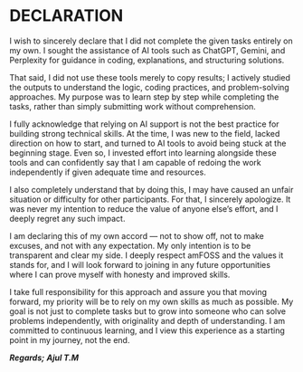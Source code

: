 
#  DECLARATION 



I wish to sincerely declare that I did not complete the given tasks entirely on my own. I sought the assistance of AI tools such as ChatGPT, Gemini, and Perplexity for guidance in coding, explanations, and structuring solutions.

That said, I did not use these tools merely to copy results; I actively studied the outputs to understand the logic, coding practices, and problem-solving approaches. My purpose was to learn step by step while completing the tasks, rather than simply submitting work without comprehension.

I fully acknowledge that relying on AI support is not the best practice for building strong technical skills. At the time, I was new to the field, lacked direction on how to start, and turned to AI tools to avoid being stuck at the beginning stage. Even so, I invested effort into learning alongside these tools and can confidently say that I am capable of redoing the work independently if given adequate time and resources.

I also completely understand that by doing this, I may have caused an unfair situation or difficulty for other participants. For that, I sincerely apologize. It was never my intention to reduce the value of anyone else’s effort, and I deeply regret any such impact.

I am declaring this of my own accord — not to show off, not to make excuses, and not with any expectation. My only intention is to be transparent and clear my side. I deeply respect amFOSS and the values it stands for, and I will look forward to joining in any future opportunities where I can prove myself with honesty and improved skills.

I take full responsibility for this approach and assure you that moving forward, my priority will be to rely on my own skills as much as possible. My goal is not just to complete tasks but to grow into someone who can solve problems independently, with originality and depth of understanding. I am committed to continuous learning, and I view this experience as a starting point in my journey, not the end.



***Regards;***
***Ajul T.M***

